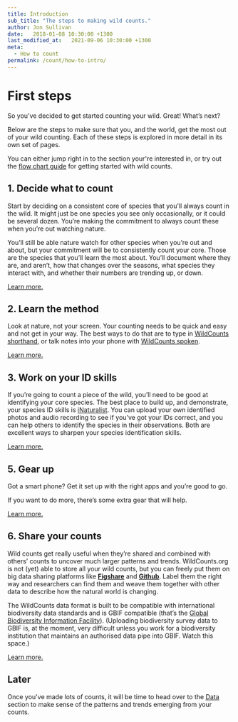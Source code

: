 ```yaml
---
title: Introduction
sub_title: "The steps to making wild counts."
author: Jon Sullivan
date:   2018-01-08 10:30:00 +1300
last_modified_at:   2021-09-06 10:30:00 +1300
meta: 
  - How to count
permalink: /count/how-to-intro/
---
```


# First steps

So you’ve decided to get started counting your wild. Great! What’s next?

Below are the steps to make sure that you, and the world, get the most out of your wild counting. Each of these steps is explored in more detail in its own set of pages.

You can either jump right in to the section your're interested in, or try out the <a href="../how-to-decisions">flow chart guide</a> for getting started with wild counts.

## 1. Decide what to count

Start by deciding on a consistent core of species that you’ll always count in the wild. It might just be one species you see only occasionally, or it could be several dozen. You’re making the commitment to always count these when you’re out watching nature.

You’ll still be able nature watch for other species when you’re out and about, but your commitment will be to consistently count your core. Those are the species that you’ll learn the most about. You’ll document where they are, and aren’t, how that changes over the seasons, what species they interact with, and whether their numbers are trending up, or down. 

<a href="../what-to-count-intro/">Learn more.</a>

## 2. Learn the method

Look at nature, not your screen. Your counting needs to be quick and easy and not get in your way. The best ways to do that are to type in <a href="../wildcounts-shorthand-intro/">WildCounts shorthand</a>, or talk notes into your phone with <a href="../wildcounts-spoken-intro/">WildCounts spoken</a>.

<a href="../methods-intro/">Learn more.</a>

## 3. Work on your ID skills

If you’re going to count a piece of the wild, you’ll need to be good at identifying your core species. The best place to build up, and demonstrate, your species ID skills is [iNaturalist](https://www.inaturalist.org). You can upload your own identified photos and audio recording to see if you’ve got your IDs correct, and you can help others to identify the species in their observations. Both are excellent ways to sharpen your species identification skills.

<a href="../id-intro/">Learn more.</a>

## 5. Gear up

Got a smart phone? Get it set up with the right apps and you’re good to go. 

If you want to do more, there’s some extra gear that will help.

<a href="../gear-up-intro/">Learn more.</a>

## 6. Share your counts

Wild counts get really useful when they’re shared and combined with others’ counts to uncover much larger patterns and trends. WildCounts.org is not (yet) able to store all your wild counts, but you can freely put them on big data sharing platforms like [**Figshare**](https://figshare.com/) and [**Github**](https://github.com/). Label them the right way and researchers can find them and weave them together with other data to describe how the natural world is changing.

The WildCounts data format is built to be compatible with international biodiversity data standards and is GBIF compatible (that’s the [Global Biodiversity Information Facility](https://gbif.org)). (Uploading biodiversity survey data to GBIF is, at the moment, very difficult unless you work for a biodiversity institution that maintains an authorised data pipe into GBIF. Watch this space.)

<a href="../share-intro/">Learn more.</a>

## Later

Once you've made lots of counts, it will be time to head over to the <a href="../../datapage/home/">Data</a> section to make sense of the patterns and trends emerging from your counts.

